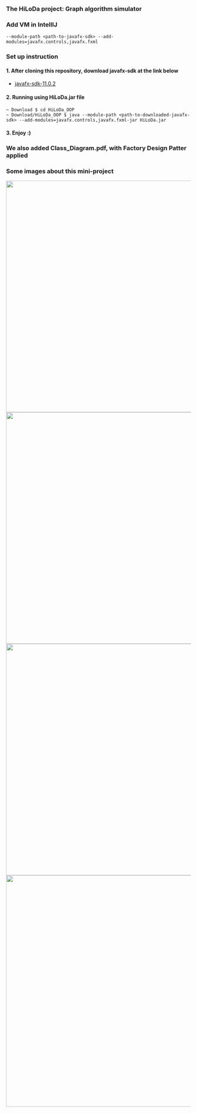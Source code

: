 ### The HiLoDa project: Graph algorithm simulator

### Add VM in IntellIJ
```
--module-path <path-to-javafx-sdk> --add-modules=javafx.controls,javafx.fxml
```

### Set up instruction
#### 1. After cloning this repository, download javafx-sdk at the link below
- [javafx-sdk-11.0.2](https://drive.google.com/drive/folders/1x1vuTBdAnfiFtPEXmi0QSfCvyftEDQ3l?usp=sharing)

#### 2. Running using HiLoDa.jar file
```
~ Download $ cd HiLoDa_OOP
~ Download/HiLoDa_OOP $ java --module-path <path-to-downloaded-javafx-sdk> --add-modules=javafx.controls,javafx.fxml-jar HiLoDa.jar
```
#### 3. Enjoy :)

### We also added Class_Diagram.pdf, with Factory Design Patter applied

### Some images about this mini-project

<p align="center">
  <img src="https://github.com/HMDLong/HiLoDa_OOP/blob/main/image/start.png" width="630" />
  <img src="https://github.com/HMDLong/HiLoDa_OOP/blob/main/image/input_weight.png" width="630" />
  <img src="https://github.com/HMDLong/HiLoDa_OOP/blob/main/image/prim_algorithm.png" width="630" />
  <img src="https://github.com/HMDLong/HiLoDa_OOP/blob/main/image/dijkstra_algorithm.png" width="630" />
</p>
